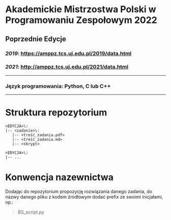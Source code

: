# Akademickie Mistrzostwa Polski w Programowaniu Zespołowym 2022


## **Poprzednie Edycje**

### ***2019***: https://amppz.tcs.uj.edu.pl/2019/data.html
### ***2021***: http://amppz.tcs.uj.edu.pl/2021/data.html

___

### **Język programowania:** Python, C lub C++

___

# Struktura repozytorium

    <EDYCJA>\:
    |-- <zadanie>\:
       |-- <treść_zadania.pdf>
       |-- <treść_zadania.md>
       |-- <skrypt>
    
    <EDYCJA>\:
    |-- ...

# Konwencja nazewnictwa

Dodając do repozytorium propozycję rozwiązania danego zadania,
do nazwy danego pliku z kodem źródłowym dodać prefix ze swoimi inicjałami, np.:

> BS_script.py 
